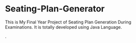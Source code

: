 # Seating-Plan-Generator

This is My Final Year Project of Seating Plan Generation During Examinations. It is totally developed using Java Language.





































































































































































































































































































































































































































.






































